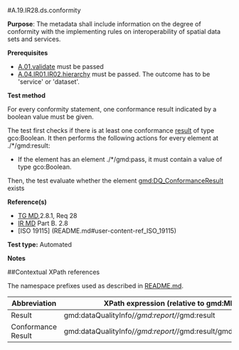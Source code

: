 #A.19.IR28.ds.conformity

**Purpose**: The metadata shall include information on the degree of conformity with the implementing
rules on interoperability of spatial data sets and services.

**Prerequisites**
* [A.01.validate](A.01.validate.md) must be passed
* [A.04.IR01.IR02.hierarchy](A.04.IR01.IR02.hierarchy.md) must be passed. The outcome has to be 'service' or 'dataset'.

**Test method**

For every conformity statement, one conformance result indicated by a boolean value must be given.

The test first checks if there is at least one conformance [result](#result) of type gco:Boolean.
It then performs the following actions for every element at ./*/gmd:result:
*	If the element has an element ./*/gmd:pass, it must contain a value of type gco:Boolean.

Then, the test evaluate whether the element [gmd:DQ_ConformanceResult](#ConformanceResult) exists

**Reference(s)**	 

* [TG MD](./README.md#ref_TG_MD),2.8.1, Req 28
* [IR MD](README.md#ref_IR_MD) Part B. 2.8
* [ISO 19115] (README.md#user-content-ref_ISO_19115)

**Test type:** Automated

**Notes**

##Contextual XPath references

The namespace prefixes used as described in [README.md](./README.md#namespaces).

Abbreviation                                   |  XPath expression (relative to gmd:MD_Metadata)
-----------------------------------------------| -------------------------------------------------------------------------
<a name="result"></a> Result   | gmd:dataQualityInfo/*/gmd:report/*/gmd:result
<a name="ConformanceResult"></a> Conformance Result   | gmd:dataQualityInfo/*/gmd:report/*/gmd:result/gmd:DQ_ConformanceResult
